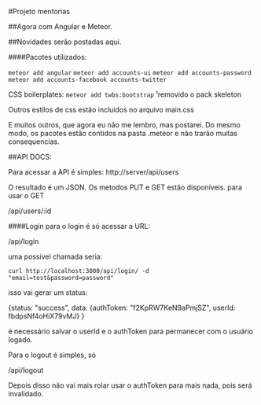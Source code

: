 #Projeto mentorias

##Agora com Angular e Meteor.

##Novidades serão postadas aqui.

####Pacotes utilizados:

`meteor add angular`
`meteor add accounts-ui`
`meteor add accounts-password`
`meteor add accounts-facebook accounts-twitter`

CSS boilerplates:
`meteor add twbs:bootstrap`
¹removido o pack skeleton

Outros estilos de css estão incluidos no arquivo main.css

E muitos outros, que agora eu não me lembro, mas postarei. Do mesmo modo, os pacotes estão contidos na pasta .meteor
e não trarão muitas consequencias.

##API DOCS:

Para acessar a API é simples:
http://server/api/users

O resultado é um JSON. Os metodos PUT e GET estão disponíveis.
para usar o GET

/api/users/:id

####Login
para o login é só acessar a URL:

/api/login

uma possivel chamada seria:

`curl http://localhost:3000/api/login/ -d "email=test&password=password"`

isso vai gerar um status:

 {status: "success", data: {authToken: "f2KpRW7KeN9aPmjSZ", userId: fbdpsNf4oHiX79vMJ} }

é necessário salvar o userId e o authToken para permanecer com o usuário logado.

Para o logout é simples, só

/api/logout

Depois disso não vai mais rolar usar o authToken para mais nada, pois será invalidado.

